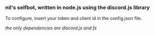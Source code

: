 ### nil's selfbot, written in node.js using the discord.js library
To configure, insert your token and client id in the config.json file.

_the only dependencies are discord.js and fs_ 
